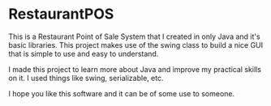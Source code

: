 # RestaurantPOS

This is a Restaurant Point of Sale System that I created in only Java and it's basic libraries. This project makes use of the swing class
to build a nice GUI that is simple to use and easy to understand.

I made this project to learn more about Java and improve my practical skills on it. I used things like swing, serializable, etc.

I hope you like this software and it can be of some use to someone.

